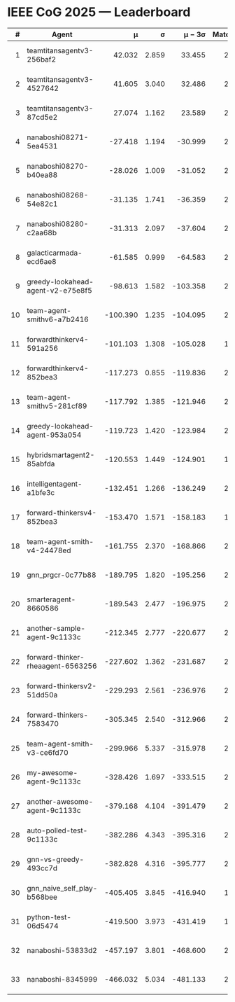 # IEEE CoG 2025 — Leaderboard

| # | Agent | μ | σ | μ − 3σ | Matches | Updated |
|---:|---|---:|---:|---:|---:|---|
| 1 | teamtitansagentv3-256baf2 | 42.032 | 2.859 | 33.455 | 2698 | 2025-09-01 13:29 |
| 2 | teamtitansagentv3-4527642 | 41.605 | 3.040 | 32.486 | 2180 | 2025-09-01 13:29 |
| 3 | teamtitansagentv3-87cd5e2 | 27.074 | 1.162 | 23.589 | 2278 | 2025-09-01 13:29 |
| 4 | nanaboshi08271-5ea4531 | -27.418 | 1.194 | -30.999 | 2440 | 2025-09-01 13:29 |
| 5 | nanaboshi08270-b40ea88 | -28.026 | 1.009 | -31.052 | 2580 | 2025-09-01 13:29 |
| 6 | nanaboshi08268-54e82c1 | -31.135 | 1.741 | -36.359 | 2540 | 2025-09-01 13:29 |
| 7 | nanaboshi08280-c2aa68b | -31.313 | 2.097 | -37.604 | 2580 | 2025-09-01 13:29 |
| 8 | galacticarmada-ecd6ae8 | -61.585 | 0.999 | -64.583 | 2300 | 2025-09-01 13:29 |
| 9 | greedy-lookahead-agent-v2-e75e8f5 | -98.613 | 1.582 | -103.358 | 2948 | 2025-09-01 13:29 |
| 10 | team-agent-smithv6-a7b2416 | -100.390 | 1.235 | -104.095 | 2860 | 2025-09-01 13:29 |
| 11 | forwardthinkerv4-591a256 | -101.103 | 1.308 | -105.028 | 1931 | 2025-09-01 13:29 |
| 12 | forwardthinkerv4-852bea3 | -117.273 | 0.855 | -119.836 | 2195 | 2025-09-01 13:29 |
| 13 | team-agent-smithv5-281cf89 | -117.792 | 1.385 | -121.946 | 2540 | 2025-09-01 13:29 |
| 14 | greedy-lookahead-agent-953a054 | -119.723 | 1.420 | -123.984 | 2708 | 2025-09-01 13:29 |
| 15 | hybridsmartagent2-85abfda | -120.553 | 1.449 | -124.901 | 1855 | 2025-09-01 13:29 |
| 16 | intelligentagent-a1bfe3c | -132.451 | 1.266 | -136.249 | 2294 | 2025-09-01 13:29 |
| 17 | forward-thinkersv4-852bea3 | -153.470 | 1.571 | -158.183 | 1853 | 2025-09-01 13:29 |
| 18 | team-agent-smith-v4-24478ed | -161.755 | 2.370 | -168.866 | 2440 | 2025-09-01 13:29 |
| 19 | gnn_prgcr-0c77b88 | -189.795 | 1.820 | -195.256 | 2140 | 2025-09-01 13:29 |
| 20 | smarteragent-8660586 | -189.543 | 2.477 | -196.975 | 2084 | 2025-09-01 13:29 |
| 21 | another-sample-agent-9c1133c | -212.345 | 2.777 | -220.677 | 2700 | 2025-09-01 13:29 |
| 22 | forward-thinker-rheaagent-6563256 | -227.602 | 1.362 | -231.687 | 2676 | 2025-09-01 13:29 |
| 23 | forward-thinkersv2-51dd50a | -229.293 | 2.561 | -236.976 | 2216 | 2025-09-01 13:29 |
| 24 | forward-thinkers-7583470 | -305.345 | 2.540 | -312.966 | 2500 | 2025-09-01 13:29 |
| 25 | team-agent-smith-v3-ce6fd70 | -299.966 | 5.337 | -315.978 | 2240 | 2025-09-01 13:29 |
| 26 | my-awesome-agent-9c1133c | -328.426 | 1.697 | -333.515 | 2540 | 2025-09-01 13:29 |
| 27 | another-awesome-agent-9c1133c | -379.168 | 4.104 | -391.479 | 2620 | 2025-09-01 13:29 |
| 28 | auto-polled-test-9c1133c | -382.286 | 4.343 | -395.316 | 2820 | 2025-09-01 13:29 |
| 29 | gnn-vs-greedy-493cc7d | -382.828 | 4.316 | -395.777 | 2320 | 2025-09-01 13:29 |
| 30 | gnn_naive_self_play-b568bee | -405.405 | 3.845 | -416.940 | 1440 | 2025-09-01 13:29 |
| 31 | python-test-06d5474 | -419.500 | 3.973 | -431.419 | 1980 | 2025-09-01 13:29 |
| 32 | nanaboshi-53833d2 | -457.197 | 3.801 | -468.600 | 2420 | 2025-09-01 13:29 |
| 33 | nanaboshi-8345999 | -466.032 | 5.034 | -481.133 | 2240 | 2025-09-01 13:29 |
